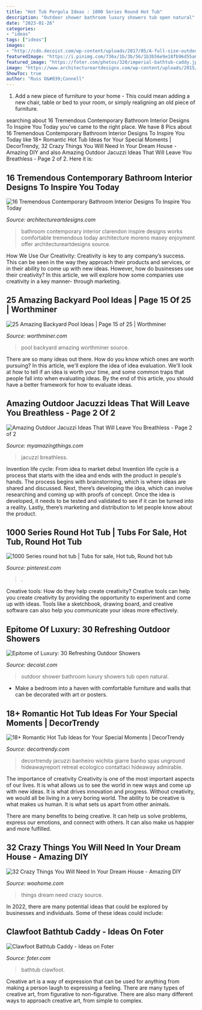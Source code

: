 ```yaml
---
title: "Hot Tub Pergola Ideas : 1000 Series Round Hot Tub"
description: "Outdoor shower bathroom luxury showers tub open natural"
date: "2023-01-26"
categories:
- "ideas"
tags: ["ideas"]
images:
- "http://cdn.decoist.com/wp-content/uploads/2017/05/A-full-size-outdoor-bathroom-with-a-big-tub-and-an-open-shower.jpeg"
featuredImage: "https://i.pinimg.com/736x/1b/3b/56/1b3b56e9e18fb96d55a6a549c81a18ef.jpg"
featured_image: "https://foter.com/photos/320/imperial-bathtub-caddy.jpg"
image: "https://www.architectureartdesigns.com/wp-content/uploads/2015/04/16-Tremendous-Contemporary-Bathroom-Interior-Designs-To-Inspire-You-Today-1-630x699.jpg"
ShowToc: true
author: "Russ O&#039;Connell"
---
```



1. Add a new piece of furniture to your home - This could mean adding a new chair, table or bed to your room, or simply realigning an old piece of furniture.

	

		
searching about 16 Tremendous Contemporary Bathroom Interior Designs To Inspire You Today you've came to the right place. We have 8 Pics about 16 Tremendous Contemporary Bathroom Interior Designs To Inspire You Today like 18+ Romantic Hot Tub Ideas for Your Special Moments | DecorTrendy, 32 Crazy Things You Will Need In Your Dream House - Amazing DIY and also Amazing Outdoor Jacuzzi Ideas That Will Leave You Breathless - Page 2 of 2. Here it is:
		
    
## 16 Tremendous Contemporary Bathroom Interior Designs To Inspire You Today

<img loading=lazy src="https://www.architectureartdesigns.com/wp-content/uploads/2015/04/16-Tremendous-Contemporary-Bathroom-Interior-Designs-To-Inspire-You-Today-1-630x699.jpg" onerror="this.onerror=null;this.src='https://tse2.mm.bing.net/th?id=OIP.cDI5T8xMAz1JTIwIHEHIagHaIN&amp;pid=15.1';" alt="16 Tremendous Contemporary Bathroom Interior Designs To Inspire You Today">

_Source: architectureartdesigns.com_

>bathroom contemporary interior clarendon inspire designs works comfortable tremendous today architecture moreno masey enjoyment offer architectureartdesigns source. 

	

How We Use Our Creativity:
Creativity is key to any company’s success. This can be seen in the way they approach their products and services, or in their ability to come up with new ideas. However, how do businesses use their creativity? In this article, we will explore how some companies use creativity in a key manner- through marketing.

    
## 25 Amazing Backyard Pool Ideas | Page 15 Of 25 | Worthminer

<img loading=lazy src="http://www.worthminer.com/wp-content/uploads/2018/07/Pool-15.jpg" onerror="this.onerror=null;this.src='https://tse4.mm.bing.net/th?id=OIP._S3p7GmSJ5uXzTjxfJ1X2gHaKB&amp;pid=15.1';" alt="25 Amazing Backyard Pool Ideas | Page 15 of 25 | Worthminer">

_Source: worthminer.com_

>pool backyard amazing worthminer source. 

	

There are so many ideas out there. How do you know which ones are worth pursuing? In this article, we'll explore the idea of idea evaluation. We'll look at how to tell if an idea is worth your time, and some common traps that people fall into when evaluating ideas. By the end of this article, you should have a better framework for how to evaluate ideas.

    
## Amazing Outdoor Jacuzzi Ideas That Will Leave You Breathless - Page 2 Of 2

<img loading=lazy src="https://myamazingthings.com/wp-content/uploads/2017/04/outdoors.jpg" onerror="this.onerror=null;this.src='https://tse1.mm.bing.net/th?id=OIP.goW2g-Nkgycqx7mDJxz9ZwHaJ4&amp;pid=15.1';" alt="Amazing Outdoor Jacuzzi Ideas That Will Leave You Breathless - Page 2 of 2">

_Source: myamazingthings.com_

>jacuzzi breathless. 

	

Invention life cycle: From idea to market debut
Invention life cycle is a process that starts with the idea and ends with the product in people's hands. The process begins with brainstorming, which is where ideas are shared and discussed. Next, there’s developing the idea, which can involve researching and coming up with proofs of concept. Once the idea is developed, it needs to be tested and validated to see if it can be turned into a reality. Lastly, there’s marketing and distribution to let people know about the product.

    
## 1000 Series Round Hot Tub | Tubs For Sale, Hot Tub, Round Hot Tub

<img loading=lazy src="https://i.pinimg.com/736x/1b/3b/56/1b3b56e9e18fb96d55a6a549c81a18ef.jpg" onerror="this.onerror=null;this.src='https://tse1.mm.bing.net/th?id=OIP.DB4-e3ybA73dcvzjp-QBHAHaJ4&amp;pid=15.1';" alt="1000 Series round hot tub | Tubs for sale, Hot tub, Round hot tub">

_Source: pinterest.com_

>. 

	

Creative tools: How do they help create creativity?
Creative tools can help you create creativity by providing the opportunity to experiment and come up with ideas. Tools like a sketchbook, drawing board, and creative software can also help you communicate your ideas more effectively.

    
## Epitome Of Luxury: 30 Refreshing Outdoor Showers

<img loading=lazy src="http://cdn.decoist.com/wp-content/uploads/2017/05/A-full-size-outdoor-bathroom-with-a-big-tub-and-an-open-shower.jpeg" onerror="this.onerror=null;this.src='https://tse3.mm.bing.net/th?id=OIP.zwVsToP6digLP5HSmoXEDgHaE4&amp;pid=15.1';" alt="Epitome of Luxury: 30 Refreshing Outdoor Showers">

_Source: decoist.com_

>outdoor shower bathroom luxury showers tub open natural. 

	

- Make a bedroom into a haven with comfortable furniture and walls that can be decorated with art or posters.

    
## 18+ Romantic Hot Tub Ideas For Your Special Moments | DecorTrendy

<img loading=lazy src="https://decortrendy.com/wp-content/uploads/2020/02/Romantic-Hot-Tub-5.jpg" onerror="this.onerror=null;this.src='https://tse1.mm.bing.net/th?id=OIP.wFUVbFY9fP_nKHtfN3MYHgHaLG&amp;pid=15.1';" alt="18+ Romantic Hot Tub Ideas for Your Special Moments | DecorTrendy">

_Source: decortrendy.com_

>decortrendy jacuzzi banheiro wichita giarre banho spas unground hideawayreport retreat ecologico contattaci hideaway admirable. 

	

The importance of creativity
Creativity is one of the most important aspects of our lives. It is what allows us to see the world in new ways and come up with new ideas. It is what drives innovation and progress.
Without creativity, we would all be living in a very boring world. The ability to be creative is what makes us human. It is what sets us apart from other animals.

There are many benefits to being creative. It can help us solve problems, express our emotions, and connect with others. It can also make us happier and more fulfilled.

    
## 32 Crazy Things You Will Need In Your Dream House - Amazing DIY

<img loading=lazy src="http://www.woohome.com/wp-content/uploads/2014/03/things-in-your-dream-house-11-2.jpg" onerror="this.onerror=null;this.src='https://tse1.mm.bing.net/th?id=OIP.2dI3IsZ5vaW3xmxHF2jT5AHaJ4&amp;pid=15.1';" alt="32 Crazy Things You Will Need In Your Dream House - Amazing DIY">

_Source: woohome.com_

>things dream need crazy source. 

	

In 2022, there are many potential ideas that could be explored by businesses and individuals. Some of these ideas could include: 

    
## Clawfoot Bathtub Caddy - Ideas On Foter

<img loading=lazy src="https://foter.com/photos/320/imperial-bathtub-caddy.jpg" onerror="this.onerror=null;this.src='https://tse3.mm.bing.net/th?id=OIP.oodkQJE2OBHxsrMGtmLsBgHaE8&amp;pid=15.1';" alt="Clawfoot Bathtub Caddy - Ideas on Foter">

_Source: foter.com_

>bathtub clawfoot. 

	

Creative art is a way of expression that can be used for anything from making a person laugh to expressing a feeling. There are many types of creative art, from figurative to non-figurative. There are also many different ways to approach creative art, from simple to complex.

